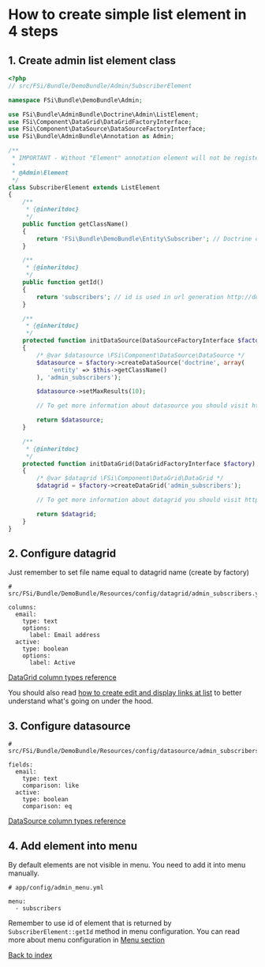 # How to create simple list element in 4 steps

## 1. Create admin list element class

```php
<?php
// src/FSi/Bundle/DemoBundle/Admin/SubscriberElement

namespace FSi\Bundle\DemoBundle\Admin;

use FSi\Bundle\AdminBundle\Doctrine\Admin\ListElement;
use FSi\Component\DataGrid\DataGridFactoryInterface;
use FSi\Component\DataSource\DataSourceFactoryInterface;
use FSi\Bundle\AdminBundle\Annotation as Admin;

/**
 * IMPORTANT - Without "Element" annotation element will not be registered in admin elements manager!
 *
 * @Admin\Element
 */
class SubscriberElement extends ListElement
{
    /**
     * {@inheritdoc}
     */
    public function getClassName()
    {
        return 'FSi\Bundle\DemoBundle\Entity\Subscriber'; // Doctrine class name
    }

    /**
     * {@inheritdoc}
     */
    public function getId()
    {
        return 'subscribers'; // id is used in url generation http://domain.com/admin/list/{id}
    }

    /**
     * {@inheritdoc}
     */
    protected function initDataSource(DataSourceFactoryInterface $factory)
    {
        /* @var $datasource \FSi\Component\DataSource\DataSource */
        $datasource = $factory->createDataSource('doctrine', array(
            'entity' => $this->getClassName()
        ), 'admin_subscribers');

        $datasource->setMaxResults(10);

        // To get more information about datasource you should visit https://github.com/fsi-open/datasource-bundle/blob/master/Resources/docs/basic_usage.md

        return $datasource;
    }

    /**
     * {@inheritdoc}
     */
    protected function initDataGrid(DataGridFactoryInterface $factory)
    {
        /* @var $datagrid \FSi\Component\DataGrid\DataGrid */
        $datagrid = $factory->createDataGrid('admin_subscribers');

        // To get more information about datagrid you should visit https://github.com/fsi-open/datagrid-bundle/blob/master/Resources/docs/basic_usage.md

        return $datagrid;
    }
}
```

## 2. Configure datagrid

Just remember to set file name equal to datagrid name (create by factory)

```
# src/FSi/Bundle/DemoBundle/Resources/config/datagrid/admin_subscribers.yml

columns:
  email:
    type: text
    options:
      label: Email address
  active:
    type: boolean
    options:
      label: Active
```

[DataGrid column types reference](https://github.com/fsi-open/datagrid-bundle/blob/master/Resources/docs/columns.md)

You should also read [how to create edit and display links at list](how_to_create_edit_link_at_list.md) to better
understand what's going on under the hood.

## 3. Configure datasource

```
# src/FSi/Bundle/DemoBundle/Resources/config/datasource/admin_subscribers.yml

fields:
  email:
    type: text
    comparison: like
  active:
    type: boolean
    comparison: eq
```

[DataSource column types reference](https://github.com/fsi-open/datasource-bundle/blob/master/Resources/docs/columns.md)

## 4. Add element into menu

By default elements are not visible in menu. You need to add it into menu manually.

```
# app/config/admin_menu.yml

menu:
  - subscribers

```

Remember to use id of element that is returned by ``SubscriberElement::getId`` method in menu configuration.
You can read more about menu configuration in [Menu section](menu.md)

[Back to index](index.md)
